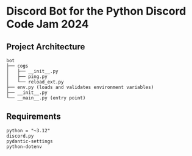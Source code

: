 # Discord Bot for the Python Discord Code Jam 2024

## Project Architecture
```
bot
├── cogs
│   ├── __init__.py
│   ├── ping.py
│   └── reload_ext.py
├── env.py (loads and validates environment variables)
├── __init__.py
└── __main__.py (entry point)
```

## Requirements
```
python = "~3.12"
discord.py
pydantic-settings
python-dotenv
```
